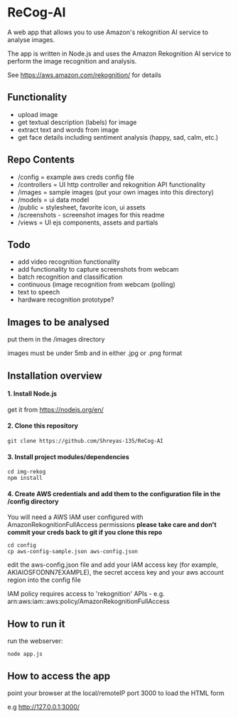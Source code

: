 # ReCog-AI 

A web app that allows you to use Amazon's rekognition AI service to analyse images. 

The app is written in Node.js and uses the Amazon Rekognition AI service to perform the image recognition and analysis. 

See https://aws.amazon.com/rekognition/ for details

## Functionality
- upload image
- get textual description (labels) for image
- extract text and words from image 
- get face details including sentiment analysis (happy, sad, calm, etc.)

## Repo Contents
- /config = example aws creds config file
- /controllers = UI http controller and rekognition API functionality 
- /images = sample images (put your own images into this directory)
- /models = ui data model
- /public = stylesheet, favorite icon, ui assets
- /screenshots - screenshot images for this readme
- /views = UI ejs components, assets and partials

## Todo
- add video recognition functionality
- add functionality to capture screenshots from webcam
- batch recognition and classification
- continuous (image recognition from webcam (polling) 
- text to speech
- hardware recognition prototype?

## Images to be analysed
put them in the /images directory

images must be under 5mb and in either .jpg or .png format

## Installation overview

#### 1. Install Node.js
get it from https://nodejs.org/en/

#### 2. Clone this repository
```
git clone https://github.com/Shreyas-135/ReCog-AI
```

#### 3. Install project modules/dependencies
```
cd img-rekog
npm install
```

#### 4. Create AWS credentials and add them to the configuration file in the /config directory
You will need a AWS IAM user configured with AmazonRekognitionFullAccess permissions
**please take care and don't commit your creds back to git if you clone this repo**
```
cd config
cp aws-config-sample.json aws-config.json
```
edit the aws-config.json file and add your IAM access key (for example, AKIAIOSFODNN7EXAMPLE), the secret access key and your aws account region into the config file

IAM policy requires access to 'rekognition' APIs - e.g. arn:aws:iam::aws:policy/AmazonRekognitionFullAccess

## How to run it
run the webserver:
```
node app.js
```

## How to access the app
point your browser at the local/remoteIP port 3000 to load the HTML form

e.g http://127.0.0.1:3000/
